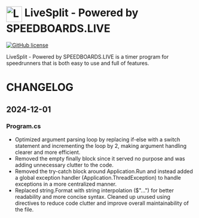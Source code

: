 ﻿<h1> <img src="https://raw.githubusercontent.com/LiveSplit/LiveSplit/master/res/Icon.svg" alt="LiveSplit" height="42" align="top"/> LiveSplit - Powered by SPEEDBOARDS.LIVE</h1>

[![GitHub license](https://img.shields.io/badge/license-MIT-blue.svg)](https://raw.githubusercontent.com/LiveSplit/LiveSplit/master/LICENSE)

LiveSplit - Powered by SPEEDBOARDS.LIVE is a timer program for speedrunners that is both easy to use and full of features.

# CHANGELOG

## 2024-12-01

### Program.cs

- Optimized argument parsing loop by replacing if-else with a switch statement and incrementing the loop by 2, making argument handling clearer and more efficient.
- Removed the empty finally block since it served no purpose and was adding unnecessary clutter to the code.
- Removed the try-catch block around Application.Run and instead added a global exception handler (Application.ThreadException) to handle exceptions in a more centralized manner.
- Replaced string.Format with string interpolation ($"...") for better readability and more concise syntax.
Cleaned up unused using directives to reduce code clutter and improve overall maintainability of the file.